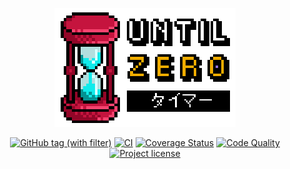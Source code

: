 <p align="center">
    <a href="#readme">
        <img alt="Until Zero logo" src="https://raw.githubusercontent.com/u8slvn/until-zero/main/images/logo-readme.png">
    </a>
</p>
<p align="center">
    <a href="https://github.com/u8slvn/until-zero/releases"><img alt="GitHub tag (with filter)" src="https://img.shields.io/github/v/tag/u8slvn/until-zero?label=release"></a>
    <a href="https://github.com/u8slvn/until-zero/actions/workflows/ci.yml"><img src="https://img.shields.io/github/actions/workflow/status/u8slvn/until-zero/ci.yml?label=CI" alt="CI"></a>
    <a href="https://coveralls.io/github/u8slvn/until-zero?branch=main"><img src="https://coveralls.io/repos/github/u8slvn/until-zero/badge.svg?branch=main" alt="Coverage Status"></a>
    <a href="https://app.codacy.com/gh/u8slvn/until-zero/dashboard"><img src="https://img.shields.io/codacy/grade/4eef0ac6cf9c4c5c90141316b723d2da" alt="Code Quality"></a>
    <a href="https://github.com/u8slvn/until-zero"><img src="https://img.shields.io/github/license/u8slvn/until-zero" alt="Project license"></a>
</p>
